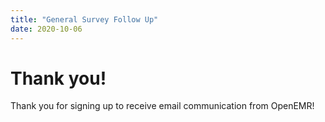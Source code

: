 ```yaml
---
title: "General Survey Follow Up"
date: 2020-10-06
---
```


# Thank you!

Thank you for signing up to receive email communication from OpenEMR!
